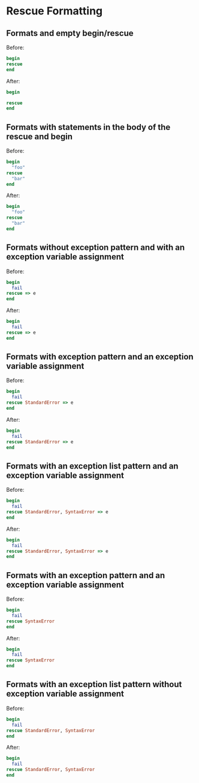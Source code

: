 # Rescue Formatting

## Formats and empty begin/rescue

Before:

```ruby
begin
rescue
end
```

After:

```ruby
begin

rescue
end
```

## Formats with statements in the body of the rescue and begin

Before:

```ruby
begin
  "foo"
rescue
  "bar"
end
```

After:

```ruby
begin
  "foo"
rescue
  "bar"
end
```

## Formats without exception pattern and with an exception variable assignment

Before:

```ruby
begin
  fail
rescue => e
end
```

After:

```ruby
begin
  fail
rescue => e
end
```

## Formats with exception pattern and an exception variable assignment

Before:

```ruby
begin
  fail
rescue StandardError => e
end
```

After:

```ruby
begin
  fail
rescue StandardError => e
end
```

## Formats with an exception list pattern and an exception variable assignment

Before:

```ruby
begin
  fail
rescue StandardError, SyntaxError => e
end
```

After:

```ruby
begin
  fail
rescue StandardError, SyntaxError => e
end
```

## Formats with an exception pattern and an exception variable assignment

Before:

```ruby
begin
  fail
rescue SyntaxError
end
```

After:

```ruby
begin
  fail
rescue SyntaxError
end
```

## Formats with an exception list pattern without exception variable assignment

Before:

```ruby
begin
  fail
rescue StandardError, SyntaxError
end
```

After:

```ruby
begin
  fail
rescue StandardError, SyntaxError
end
```
